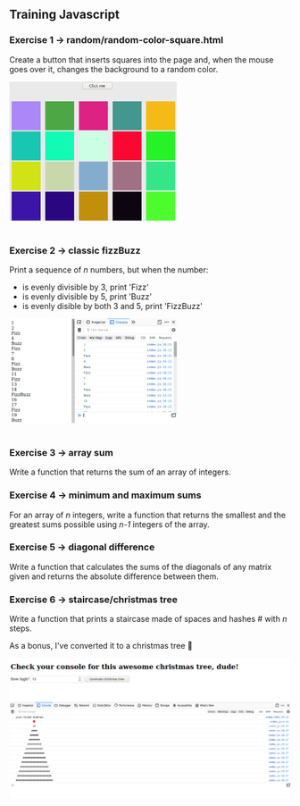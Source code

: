 ## Training Javascript

### **Exercise 1** -> random/random-color-square.html

Create a button that inserts squares into the page and, when the mouse goes over it, changes the background to a random color.

<img src="readme-images/01-random-color.png" width="300">
<br>
<br>

### **Exercise 2** -> classic fizzBuzz

Print a sequence of _n_ numbers, but when the number:

- is evenly divisible by 3, print 'Fizz'
- is evenly divisible by 5, print 'Buzz'
- is evenly disible by both 3 and 5, print 'FizzBuzz'

<img src="readme-images/02-fizzBuzz.png" width="300">
<br>
<br>

### **Exercise 3** -> array sum

Write a function that returns the sum of an array of integers.

### **Exercise 4** -> minimum and maximum sums

For an array of _n_ integers, write a function that returns the smallest and the greatest sums possible using _n-1_ integers of the array.

### **Exercise 5** -> diagonal difference

Write a function that calculates the sums of the diagonals of any matrix given and returns the absolute difference between them.

### **Exercise 6** -> staircase/christmas tree

Write a function that prints a staircase made of spaces and hashes # with _n_ steps.

As a bonus, I've converted it to a christmas tree 🎄

<img src="./readme-images/staircase-christmas.png" alt="Console christmas tree challenge">

